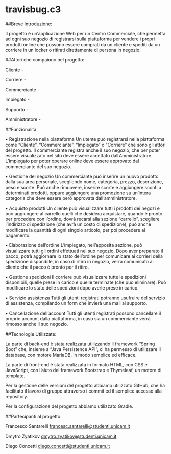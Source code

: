 # travisbug.c3


##Breve Introduzione:

  Il progetto è un’applicazione Web per un Centro Commerciale, che permetta ad
  ogni suo negozio di registrarsi sulla piattaforma per vendere i propri prodotti
  online che possono essere comprati da un cliente e spediti da un corriere in
  un locker o ritirati direttamente di persona in negozio.
  
  
##Attori che compaiono nel progetto:
  
  Cliente - 
  
  Corriere - 
  
  Commerciante - 
  
  Impiegato - 
  
  Supporto - 
  
  Amministratore -
  

##Funzionalità:

• Registrazione nella piattaforma
    Un utente può registrarsi nella piattaforma come “Cliente”, “Commerciante”,
    “Impiegato” o “Corriere” che sono gli attori del progetto.
    Il commerciante registra anche il suo negozio, che per poter essere
    visualizzato nel sito deve essere accettato dall’Amministratore.
    L’impiegato per poter operare online deve essere approvato dal commerciante
    del suo negozio.
  
• Gestione del negozio
    Un commerciante può inserire un nuovo prodotto dalla sua area personale,
    scegliendo nome, categoria, prezzo, descrizione, peso e scorte.
    Può anche rimuovere, inserire scorte e aggiungere sconti a determinati
    prodotti, oppure aggiungere una promozione su un’intera categoria che deve
    essere però approvata dall’amministratore.
  
• Acquisto prodotti
    Un cliente può visualizzare tutti i prodotti dei negozi e può aggiungere al
    carrello quelli che desidera acquistare, quando è pronto per procedere con
    l’ordine, dovrà recarsi alla sezione “carrello”, scegliere l’indirizzo di
    spedizione (che avrà un costo di spedizione), può anche modificare la quantità 
    di ogni singolo articolo, per poi procedere al pagamento.
  
• Elaborazione dell’ordine
    L’impiegato, nell’apposita sezione, può visualizzare tutti gli ordini
    effettuati nel suo negozio.
    Dopo aver preparato il pacco, potrà aggiornare lo stato dell’ordine per
    comunicare ai corrieri della spedizione disponibile, in caso di ritiro in
    negozio, verrà comunicato al cliente che il pacco è pronto per il ritiro.

• Gestione spedizioni
    Il corriere può visualizzare tutte le spedizioni disponibili, quelle prese in
    carico e quelle terminate (che può eliminare).
    Può modificare lo stato delle spedizioni dopo averle prese in carico.

• Servizio assistenza
    Tutti gli utenti registrati potranno usufruire del servizio di assistenza,
    compilando un form che invierà una mail al supporto.

• Cancellazione dell’account
    Tutti gli utenti registrati possono cancellare il proprio account dalla
    piattaforma, in caso sia un commerciante verrà rimosso anche il suo negozio.


##Tecnologie Utilizzate:
  
  La parte di back-end è stata realizzata utilizzando il framework “Spring Boot” che, insieme a
  “Java Persistence API”, ci ha permesso di utilizzare il database, con motore MariaDB, in modo
  semplice ed efficace.
  
  La parte di front-end è stata realizzata in formato HTML, con CSS e JavaScript, con l’aiuto del
  framework Bootstrap e Thymeleaf, un motore di template.
  
  Per la gestione delle versioni del progetto abbiamo utilizzato GitHub, che ha facilitato il lavoro
  di gruppo attraverso i commit ed il semplice accesso alla repository.
  
  Per la configurazione del progetto abbiamo utilizzato Gradle.
  
  
##Partecipanti al progetto:

  Francesco Santarelli
  francesc.santarelli@studenti.unicam.it

  Dmytro Zyatikov
  dmytro.zyatikov@studenti.unicam.it

  Diego Concetti
  diego.concetti@studenti.unicam.it

